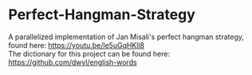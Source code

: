 # Perfect-Hangman-Strategy
A parallelized implementation of Jan Misali's perfect hangman strategy, found here: https://youtu.be/le5uGqHKll8  
The dictionary for this project can be found here: https://github.com/dwyl/english-words
